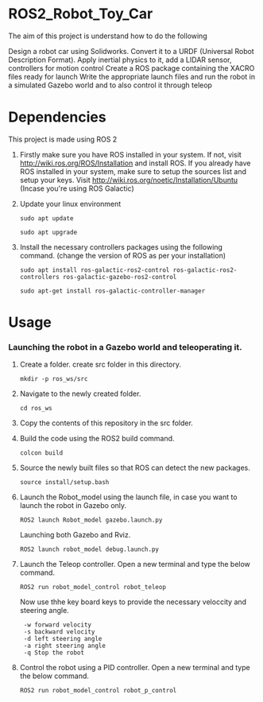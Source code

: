 # ROS2_Robot_Toy_Car
The aim of this project is understand how to do the following

Design a robot car using Solidworks.
Convert it to a URDF (Universal Robot Description Format).
Apply inertial physics to it, add a LIDAR sensor, controllers for motion control
Create a ROS package containing the XACRO files ready for launch
Write the appropriate launch files and run the robot in a simulated Gazebo world and to also control it through teleop

# Dependencies
This project is made using ROS 2

1. Firstly make sure you have ROS installed in your system. If not, visit http://wiki.ros.org/ROS/Installation and install ROS. If you already have ROS installed in your system, make sure to setup the sources list and setup your keys. Visit http://wiki.ros.org/noetic/Installation/Ubuntu (Incase you're using ROS Galactic)

2. Update your linux environment

    ```sudo apt update```

    ```sudo apt upgrade```

3. Install the necessary controllers packages using the following command. (change the version of ROS as per your installation)

    ```sudo apt install ros-galactic-ros2-control ros-galactic-ros2-controllers ros-galactic-gazebo-ros2-control```

    ```sudo apt-get install ros-galactic-controller-manager```

# Usage
### Launching the robot in a Gazebo world and teleoperating it.
1. Create a folder. create src folder in this directory.

   ```mkdir -p ros_ws/src```

2. Navigate to the newly created folder.

   ```cd ros_ws```

3. Copy the contents of this repository in the src folder.
4. Build the code using the ROS2 build command.

   ```colcon build```
5. Source the newly built files so that ROS can detect the new packages.

   ```source install/setup.bash```
6. Launch the Robot_model using the launch file, in case you want to launch the robot in Gazebo only.

    ```ROS2 launch Robot_model gazebo.launch.py```

     Launching both Gazebo and Rviz.
   
     ```ROS2 launch robot_model debug.launch.py```

7. Launch the Teleop controller. Open a new terminal and type the below command.

    ```ROS2 run robot_model_control robot_teleop```

     Now use thhe key board keys to provide the necessary veloccity and steering angle.
     ```
      -w forward velocity
      -s backward velocity
      -d left steering angle
      -a right steering angle
      -q Stop the robot

8. Control the robot using a PID controller. Open a new terminal and type the below command.

    ```ROS2 run robot_model_control robot_p_control```
